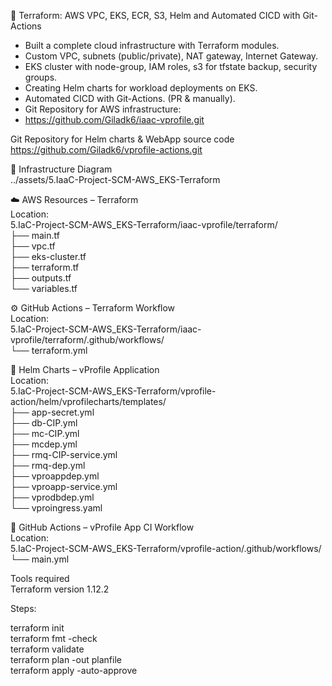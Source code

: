 🧱 Terraform: AWS VPC, EKS, ECR, S3, Helm and Automated CICD with Git-Actions  
  
- Built a complete cloud infrastructure with Terraform modules.  
- Custom VPC, subnets (public/private), NAT gateway, Internet Gateway.  
- EKS cluster with node-group, IAM roles, s3 for tfstate backup, security groups.  
- Creating Helm charts for workload deployments on EKS.  
- Automated CICD with Git-Actions. (PR & manually).  
- Git Repository for AWS infrastructure:  
- https://github.com/Giladk6/iaac-vprofile.git  
   
Git Repository for Helm charts & WebApp source code  
https://github.com/Giladk6/vprofile-actions.git  
  
🧱 Infrastructure Diagram  
../assets/5.IaaC-Project-SCM-AWS_EKS-Terraform  
  
☁️ AWS Resources – Terraform  
Location:  
5.IaC-Project-SCM-AWS_EKS-Terraform/iaac-vprofile/terraform/  
├── main.tf  
├── vpc.tf  
├── eks-cluster.tf  
├── terraform.tf  
├── outputs.tf  
└── variables.tf  
  
⚙️ GitHub Actions – Terraform Workflow  
Location:  
5.IaC-Project-SCM-AWS_EKS-Terraform/iaac-vprofile/terraform/.github/workflows/  
└── terraform.yml  



🚀 Helm Charts – vProfile Application  
Location:  
5.IaC-Project-SCM-AWS_EKS-Terraform/vprofile-action/helm/vprofilecharts/templates/  
├── app-secret.yml  
├── db-CIP.yml  
├── mc-CIP.yml  
├── mcdep.yml  
├── rmq-CIP-service.yml  
├── rmq-dep.yml  
├── vproappdep.yml  
├── vproapp-service.yml  
├── vprodbdep.yml  
└── vproingress.yaml  
  
🔁 GitHub Actions – vProfile App CI Workflow  
Location:  
5.IaC-Project-SCM-AWS_EKS-Terraform/vprofile-action/.github/workflows/  
└── main.yml  
  
Tools required  
Terraform version 1.12.2  
  
Steps:  
  
terraform init  
terraform fmt -check  
terraform validate  
terraform plan -out planfile  
terraform apply -auto-approve  
  
